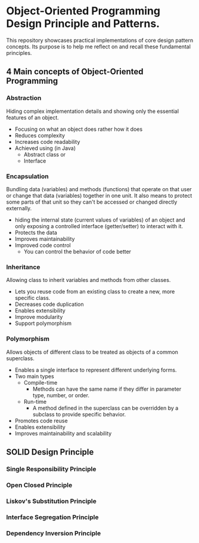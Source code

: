 # Object-Oriented Programming Design Principle and Patterns.
This repository showcases practical implementations of core design pattern concepts.
Its purpose is to help me reflect on and recall these fundamental principles.

## 4 Main concepts of Object-Oriented Programming 

### Abstraction
Hiding complex implementation details and showing only the essential features of an object.
- Focusing on what an object does rather how it does 
- Reduces complexity 
- Increases code readability 
- Achieved using (in Java)
  - Abstract class or
  - Interface 

### Encapsulation
Bundling data (variables) and methods (functions) that operate on that user or change that data (variables) together in one unit.
It also means to protect some parts of that unit so they can't be accessed or changed directly externally.
- hiding the internal state (current values of variables) of an object and only exposing a controlled interface (getter/setter) to interact with it.
- Protects the data 
- Improves maintainability 
- Improved code control 
  - You can control the behavior of code better

### Inheritance 
Allowing class to inherit variables and methods from other classes.
- Lets you reuse code from an existing class to create a new, more specific class.
- Decreases code duplication
- Enables extensibility
- Improve modularity 
- Support polymorphism 

### Polymorphism 
Allows objects of different class to be treated as objects of a common superclass.
- Enables a single interface to represent different underlying forms.
- Two main types 
  - Compile-time
    - Methods can have the same name if they differ in parameter type, number, or order.
  - Run-time 
    - A method defined in the superclass can be overridden by a subclass to provide specific behavior.
- Promotes code reuse
- Enables extensibility 
- Improves maintainability and scalability 

## SOLID Design Principle
### Single Responsibility Principle

### Open Closed Principle

### Liskov's Substitution Principle

### Interface Segregation Principle

### Dependency Inversion Principle
